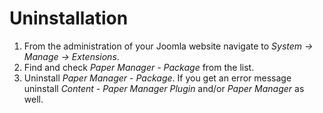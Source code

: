 # Uninstallation

1. From the administration of your Joomla website navigate to *System &#8594; Manage &#8594; Extensions*.
2. Find and check *Paper Manager - Package* from the list.
3. Uninstall *Paper Manager - Package*. If you get an error message uninstall *Content - Paper Manager Plugin* and/or *Paper Manager* as well.
